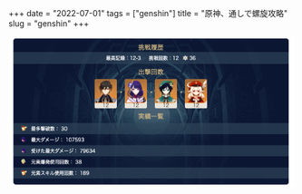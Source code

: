 +++
date = "2022-07-01"
tags = ["genshin"]
title = "原神、通しで螺旋攻略"
slug = "genshin"
+++

![](https://raw.githubusercontent.com/syui/img/master/other/genshin_20220701_0001.png)

